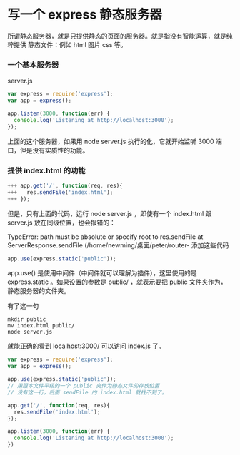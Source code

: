 
# 写一个 express 静态服务器

所谓静态服务器，就是只提供静态的页面的服务器。就是指没有智能运算，就是纯粹提供 静态文件：例如 html 图片 css 等。

### 一个基本服务器

server.js

```js
var express = require('express');
var app = express();

app.listen(3000, function(err) {
  console.log('Listening at http://localhost:3000');
});
```

上面的这个服务器，如果用 node server.js 执行的化，它就开始监听 3000 端口，但是没有实质性的功能。

### 提供 index.html 的功能

```js
+++ app.get('/', function(req, res){
+++   res.sendFile('index.html');
+++ });
```
但是，只有上面的代码，运行 node server.js ，即使有一个 index.html 跟 server.js 放在同级位置，也会报错的：

TypeError: path must be absolute or specify root to res.sendFile
   at ServerResponse.sendFile (/home/newming/桌面/peter/router-
添加这些代码
```js
app.use(express.static('public'));
```

app.use() 是使用中间件（中间件就可以理解为插件），这里使用的是 express.static 。如果设置的参数是 public/ ，就表示要把 public 文件夹作为，静态服务器的文件夹。

有了这一句

```
mkdir public
mv index.html public/
node server.js
```

就能正确的看到 localhost:3000/ 可以访问 index.js 了。

```js
var express = require('express');
var app = express();

app.use(express.static('public'));
// 用跟本文件平级的一个 public 夹作为静态文件的存放位置
// 没有这一行，后面 sendFile 的 index.html 就找不到了。

app.get('/', function(req, res){
  res.sendFile('index.html');
});

app.listen(3000, function(err) {
  console.log('Listening at http://localhost:3000');
})
```
